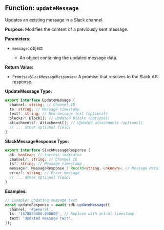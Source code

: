 ## Function: `updateMessage`

Updates an existing message in a Slack channel.

**Purpose:**
Modifies the content of a previously sent message.

**Parameters:**

- `message`: object<UpdateMessage>
  - An object containing the updated message data.

**Return Value:**

- `Promise<SlackMessageResponse>`: A promise that resolves to the Slack API response.

**UpdateMessage Type:**

```typescript
export interface UpdateMessage {
  channel: string; // Channel ID
  ts: string; // Message timestamp
  text?: string; // New message text (optional)
  blocks?: Block[]; // Updated blocks (optional)
  attachments?: Attachment[]; // Updated attachments (optional)
  // ... other optional fields
}
```

**SlackMessageResponse Type:**

```typescript
export interface SlackMessageResponse {
  ok: boolean; // Success indicator
  channel?: string; // Channel ID
  ts?: string; // Message timestamp
  message?: MessageResponse | Record<string, unknown>; // Message details
  error?: string; // Error message
  // ... other optional fields
}
```

**Examples:**

```typescript
// Example: Updating message text
const updateResponse = await sdk.updateMessage({
  channel: '#general',
  ts: '1678886400.000000', // Replace with actual timestamp
  text: 'Updated message text',
});
```
